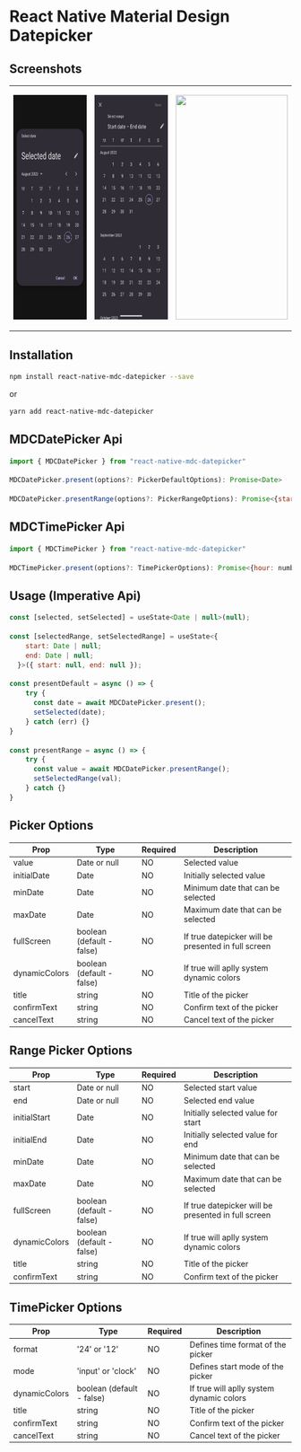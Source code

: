 # React Native Material Design Datepicker

## Screenshots
<table>
  <tr>
    <td><p align="center"><img src="./docs/images/mdc-datepicker-default.jpg" width="200" height="400"/></p></td>
    <td><p align="center"><img src="./docs/images/mdc-datepicker-range.jpg" width="200" height="400"/></p></td>
    <td><p align="center"><img src="./docs/images/mdc-timepicker" width="200" height="400"/></p></td>
  </tr>
</table>

## Installation

```bash
npm install react-native-mdc-datepicker --save
```
or
```bash
yarn add react-native-mdc-datepicker
```

## MDCDatePicker Api

```js
import { MDCDatePicker } from "react-native-mdc-datepicker"

MDCDatePicker.present(options?: PickerDefaultOptions): Promise<Date>

MDCDatePicker.presentRange(options?: PickerRangeOptions): Promise<{start: Date, end: Date}>
```

## MDCTimePicker Api

```js
import { MDCTimePicker } from "react-native-mdc-datepicker"

MDCTimePicker.present(options?: TimePickerOptions): Promise<{hour: number, minute: number}>

```

## Usage (Imperative Api)
```js
const [selected, setSelected] = useState<Date | null>(null);

const [selectedRange, setSelectedRange] = useState<{
    start: Date | null;
    end: Date | null;
  }>({ start: null, end: null });

const presentDefault = async () => {
    try {
      const date = await MDCDatePicker.present();
      setSelected(date);
    } catch (err) {}
}

const presentRange = async () => {
    try {
      const value = await MDCDatePicker.presentRange();
      setSelectedRange(val);
    } catch {}
}

```


## Picker Options
| Prop | Type | Required | Description |
| --- | --- | --- | ---
| value | Date or null | NO | Selected value
| initialDate | Date | NO | Initially selected value
| minDate | Date | NO | Minimum date that can be selected
| maxDate | Date | NO | Maximum date that can be selected
| fullScreen | boolean (default - false) | NO | If true datepicker will be presented in full screen
| dynamicColors | boolean (default - false) | NO | If true will aplly system dynamic colors
| title | string | NO | Title of the picker
| confirmText | string | NO | Confirm text of the picker
| cancelText | string | NO | Cancel text of the picker

## Range Picker Options
| Prop | Type | Required | Description |
| --- | --- | --- | ---
| start | Date or null | NO | Selected start value
| end | Date or null | NO | Selected end value
| initialStart | Date | NO | Initially selected value for start
| initialEnd | Date | NO | Initially selected value for end
| minDate | Date | NO | Minimum date that can be selected
| maxDate | Date | NO | Maximum date that can be selected
| fullScreen | boolean (default - false) | NO | If true datepicker will be presented in full screen
| dynamicColors | boolean (default - false) | NO | If true will aplly system dynamic colors
| title | string | NO | Title of the picker
| confirmText | string | NO | Confirm text of the picker


## TimePicker Options

| Prop | Type | Required | Description |
| --- | --- | --- | ---
| format | '24' or '12' | NO | Defines time format of the picker
| mode | 'input' or 'clock' | NO | Defines start mode of the picker
| dynamicColors | boolean (default - false) | NO | If true will aplly system dynamic colors
| title | string | NO | Title of the picker
| confirmText | string | NO | Confirm text of the picker
| cancelText | string | NO | Cancel text of the picker






